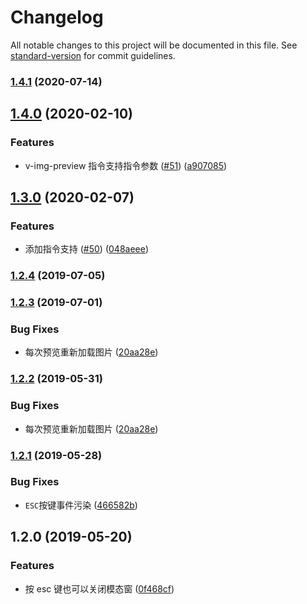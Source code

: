 # Changelog

All notable changes to this project will be documented in this file. See [standard-version](https://github.com/conventional-changelog/standard-version) for commit guidelines.

### [1.4.1](https://github.com/FEMessage/img-preview/compare/v1.4.0...v1.4.1) (2020-07-14)



## [1.4.0](https://github.com/FEMessage/img-preview/compare/v1.3.0...v1.4.0) (2020-02-10)


### Features

* v-img-preview 指令支持指令参数 ([#51](https://github.com/FEMessage/img-preview/issues/51)) ([a907085](https://github.com/FEMessage/img-preview/commit/a907085))



## [1.3.0](https://github.com/FEMessage/img-preview/compare/v1.2.4...v1.3.0) (2020-02-07)


### Features

* 添加指令支持 ([#50](https://github.com/FEMessage/img-preview/issues/50)) ([048aeee](https://github.com/FEMessage/img-preview/commit/048aeee))



### [1.2.4](https://github.com/FEMessage/img-preview/compare/v1.2.3...v1.2.4) (2019-07-05)



### [1.2.3](https://github.com/FEMessage/img-preview/compare/v1.2.2...v1.2.3) (2019-07-01)


### Bug Fixes

* 每次预览重新加载图片 ([20aa28e](https://github.com/FEMessage/img-preview/commit/20aa28e))



### [1.2.2](https://github.com/FEMessage/img-preview/compare/v1.2.1...v1.2.2) (2019-05-31)


### Bug Fixes

* 每次预览重新加载图片 ([20aa28e](https://github.com/FEMessage/img-preview/commit/20aa28e))



### [1.2.1](https://github.com/FEMessage/img-preview/compare/v1.2.0...v1.2.1) (2019-05-28)


### Bug Fixes

* `ESC`按键事件污染 ([466582b](https://github.com/FEMessage/img-preview/commit/466582b))



## 1.2.0 (2019-05-20)


### Features

* 按 esc 键也可以关闭模态窗 ([0f468cf](https://github.com/FEMessage/img-preview/commit/0f468cf))
